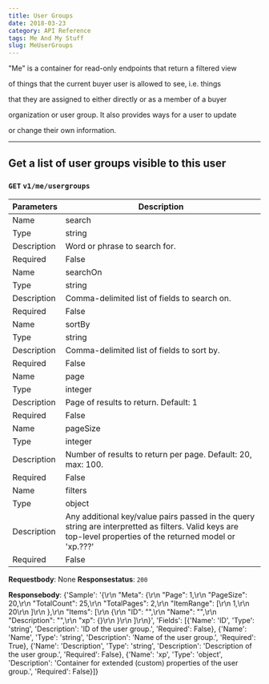 ```yaml
---
title: User Groups
date: 2018-03-23
category: API Reference
tags: Me And My Stuff
slug: MeUserGroups
---
```

"Me" is a container for read-only endpoints that return a filtered view
of things that the current buyer user is allowed to see, i.e. things
that they are assigned to either directly or as a member of a buyer
organization or user group. It also provides ways for a user to update
or change their own information.

---
## Get a list of user groups visible to this user
### `GET` `v1/me/usergroups`

| Parameters      | Description                    |
|------------------|---------------------------------|
| Name            | search                         |
| Type            | string                         |
| Description     | Word or phrase to search for.  |
| Required        | False                          |
| Name            | searchOn                       |
| Type            | string                         |
| Description     | Comma-delimited list of fields to search on. |
| Required        | False                          |
| Name            | sortBy                         |
| Type            | string                         |
| Description     | Comma-delimited list of fields to sort by. |
| Required        | False                          |
| Name            | page                           |
| Type            | integer                        |
| Description     | Page of results to return. Default: 1 |
| Required        | False                          |
| Name            | pageSize                       |
| Type            | integer                        |
| Description     | Number of results to return per page. Default: 20, max: 100. |
| Required        | False                          |
| Name            | filters                        |
| Type            | object                         |
| Description     | Any additional key/value pairs passed in the query string are interpretted as filters. Valid keys are top-level properties of the returned model or 'xp.???' |
| Required        | False                          |

 **Requestbody**: 
None
 **Responsestatus**: `200`

 **Responsebody**: 
{'Sample': '{\r\n  "Meta": {\r\n    "Page": 1,\r\n    "PageSize": 20,\r\n    "TotalCount": 25,\r\n    "TotalPages": 2,\r\n    "ItemRange": [\r\n      1,\r\n      20\r\n    ]\r\n  },\r\n  "Items": [\r\n    {\r\n      "ID": "",\r\n      "Name": "",\r\n      "Description": "",\r\n      "xp": {}\r\n    }\r\n  ]\r\n}', 'Fields': [{'Name': 'ID', 'Type': 'string', 'Description': 'ID of the user group.', 'Required': False}, {'Name': 'Name', 'Type': 'string', 'Description': 'Name of the user group.', 'Required': True}, {'Name': 'Description', 'Type': 'string', 'Description': 'Description of the user group.', 'Required': False}, {'Name': 'xp', 'Type': 'object', 'Description': 'Container for extended (custom) properties of the user group.', 'Required': False}]}
